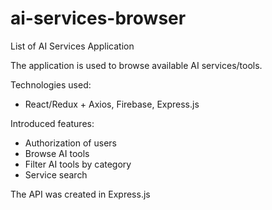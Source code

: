 # ai-services-browser
List of AI Services Application

The application is used to browse available AI services/tools.

Technologies used:
- React/Redux + Axios, Firebase, Express.js

Introduced features:
- Authorization of users
- Browse AI tools
- Filter AI tools by category
- Service search

The API was created in Express.js


